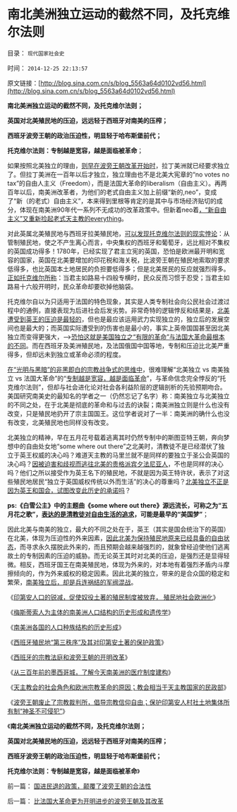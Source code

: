 # 南北美洲独立运动的截然不同，及托克维尔法则

目录： `现代国家社会史` 

时间： `2014-12-25 22:13:57` 

原文链接：[http://blog.sina.com.cn/s/blog_5563a64d0102vd56.html](http://blog.sina.com.cn/s/blog_5563a64d0102vd56.html)

**南北美洲独立运动的截然不同，及托克维尔法则；**

**英国对北美殖民地的压迫，远远轻于西班牙对南美的压榨；**

**西班牙波旁王朝的政治压迫性，明显轻于哈布斯堡前代；**

**托克维尔法则：专制越是宽容，越是面临被革命**；

如果按照北美独立的理由，[则早在波旁王朝改革开始时](../../../2014/12/11/西班牙波旁王朝改革的新自由主义路线，政治正确，及进步性.md)，拉丁美洲就已经要求独立了。但拉丁美洲在一百年以后才独立，独立理由也不是北美大宪章的“no
votes no
tax”的自由人主义（Freedom），而是法国大革命的liberalism（自由主义）。再两百年以后，南美洲改革者，为他们的老式自由主义加上前缀“新的,neo”，变成了“新（的老式）自由主义”，本来得到里根等肯定的是其中与市场经济贴切的成分，体现在南美洲90年代一系列不无成功的改革政策中。但新着neo着[，“新自由主义”又重新捡起老式天主教的everything](../../../2014/12/10/新自由主义和自由主义，自然法和普通法，互为敌对意识形态.md)。

对此英属北美殖民地与西班牙拉美殖民地，[可以发现托克维尔法则的现实悖论](../../../2014/4/28/托克维尔法则，《旧制度和大革命》中的《君主论》.md)：从管制殖民地，使之不产生离心而言，中央集权的西班牙和葡萄牙，远比相对不集权的英国成功得多！1780年，已经实现了君主立宪的英国，恐怕是欧洲最开明和宽容的国家，英国在北美要增加的印花税和海关税，比波旁王朝在殖民地索取的要求低得多，也比英国本土地居民的负担要低得多；但是北美居民的反应就强烈得多。[正如托克维尔所称](../../../2013/5/31/《旧制度和大革命》的托克维尔脊的“革命，暴民运动，镇压，肃反，文化大革命……”.md)：当君主如路易十四般专横时，民众反而习惯于忍受；当君主如路易十六般开明时，民众革命却要砍掉他脑袋。

托克维尔自以为只适用于法国的特色现象，其实是人类专制社会向公民社会过渡过程中的通例，直接表现为后进社会后发劣势。非常奇特的逻辑悖反和结果是，[北美遭受到英王的压迫是最轻的](../../../2011/5/8/北美独立战争英国真的万恶不赦吗？.md)，但也是最应该运用武力实现独立的，独立后的发展空间也是最大的；而英国实际遭受到的伤害也是最小的，事实上英帝国国甚至因北美独立而变得更强大，——>[恐怕这就是美国独立之“有限的革命”与法国大革命最根本的不同](../../../2014/9/12/奴隶体制的侵略偏好，“奴隶反抗，解放奴隶”的奴役本质.md)。而在西班牙及美洲殖民地，及法国俄国中国等地，专制和压迫比北美严重得多，但却远未到独立或革命必须的程度。

[在“光明与黑暗”的非黑即白的宗教战争式的思维中](../../../2012/6/11/生活在社会最底层的愚民也是统治者.md)，很难理解“北美独立
vs 南美独立 vs 法国大革命”的“[专制越是宽容，越是面临革命](../../../2013/5/31/《旧制度和大革命》的托克维尔脊的“革命，暴民运动，镇压，肃反，文化大革命……”.md)”，与革命信念完全悖反的“托克维尔法则”，但却与社会进化论对社会各利益阶层的逻辑剖析的先验预期吻合。美国研究南美史的最知名的学者之一（仍然忘记了名字）称：南美独立与北美独立的不同之处，在于北美是彻底的革命和与过去的诀裂；南美洲独立则是什么也没有改变，只是殖民地扔开了宗主国国王。这位学者说对了一半：南美洲的确什么也没有改变，北美殖民地也同样没有改变。

北美独立的精神，早在五月花号载着逃离其时仍然专制中的斯图亚特王朝，奔向梦想中的自由处女地“some where out
there”之北美时，清教徒不是已经潜伏了独立于英王权威的决心吗？难道天主教的马里兰就不是同样的要独立于圣公会英国的决心吗？[因被迫害和歧视而逃往北美的贵格派宾夕法尼亚人](../../../2011/10/2/宾夕法尼亚对美国的贡献，多元化带动的突飞猛进.md)，不也是同样的决心吗？他们之所以接受作为英王名下的殖民地，不就是因为英王特许状，表示了对这些殖民地居民“独立于英国威权传统以外而生活”的决心的尊重吗？[北美独立不正是因为英王和国会，试图改变此历史的承诺吗](../../../2011/10/2/宾夕法尼亚，多元文化的新天地，惹人讨厌的贵格派.md)？

**ps:《白雪公主》中的主题曲《some where out there》源远流长，可称之为“五月花之歌”，[表达的是清教徒对自由生活的追求](../../../2011/8/16/五月花号登陆点的印第安社会很原始.md)，可能是最早的“美国梦”**；

因此北美与南美的独立，最大的不同之处在于，英王（其实是国会统治下的英国）在北美，体现为压迫性的外来因素，[因此北美为保持殖民地原来已经具备的自由状态](../../../2008/3/22/《爱国者》后谈北美独立战争的政治经济外交军事史.md)，而寻求永久摆脱此外来的，而且预期会越来越强烈的，就象曾经迫使他们逃离故土的专制因素的压迫的威胁。而无论英王其时对北美的压迫，是强烈还是显得轻微。相反，西班牙国王在南美殖民地，体现为外来的，对本地有着强烈矛盾内斗摩擦倾向的，作为外来威权的稳定因素。因此北美的独立，带来的是合众国的稳定和繁荣，[南美独立后，却是兵连祸结的军阀混战](../../../2011/1/10/“联省自治”军阀混战必定导致中央集权.md)。

《[印第安人口的锐减，促使奴役土著的殖民制度被放弃，
殖民地社会欧洲化](../../../2014/12/18/剖析印第安人口的灾难和美洲的欧洲化；.md)》

《[梅斯蒂索人为主体的南美洲人口结构的历史形成和遗传学](../../../2014/12/19/梅斯蒂索人为主体的南美洲人口结构的历史形成和遗传学.md)》

《[南美洲各国的人口种族结构的历史形成](../../../2014/12/20/南美洲各国的人口种族结构的历史形成.md)》

《[西班牙殖民地“第三秩序”及其对印第安土著的保护政策](../../../2014/12/21/西班牙殖民地“第三秩序”及其对印第安土著的保护政策.md)》

《[西班牙的宗教法庭和波旁王朝的开明改革](../../../2014/12/22/西班牙的宗教法庭和波旁王朝的开明改革.md)》

《[从三百年前的墨西哥城，了解今天南美洲的医疗制度建构](../../../2014/12/2/从三百年前的墨西哥，了解今天南美洲的医疗制度建构.md)》

《[天主教会的社会角色和欧洲宗教革命的原因；教会相当于天主教国家的民政部](../../../2014/12/23/天主教会的社会角色和欧洲宗教革命的原因.md)》

《[波旁王朝废止了宗教裁判所，倡导宗教信仰自由；保护印第安人村社土地集体所有制“神圣不可侵犯”](../../../2014/12/24/比法国大革命更为开明进步的波旁王朝及其改革.md)》

《**南北美洲独立运动的截然不同，及托克维尔法则；**

**英国对北美殖民地的压迫，远远轻于西班牙对南美的压榨；**

**西班牙波旁王朝的政治压迫性，明显轻于哈布斯堡前代；**

**托克维尔法则：专制越是宽容，越是面临被革命**》

前一篇： [国进民退的政策，颠覆了波旁王朝的合法性](../../../2014/12/26/国进民退的政策，颠覆了波旁王朝的合法性.md)

后一篇： [比法国大革命更为开明进步的波旁王朝及其改革](../../../2014/12/24/比法国大革命更为开明进步的波旁王朝及其改革.md)

